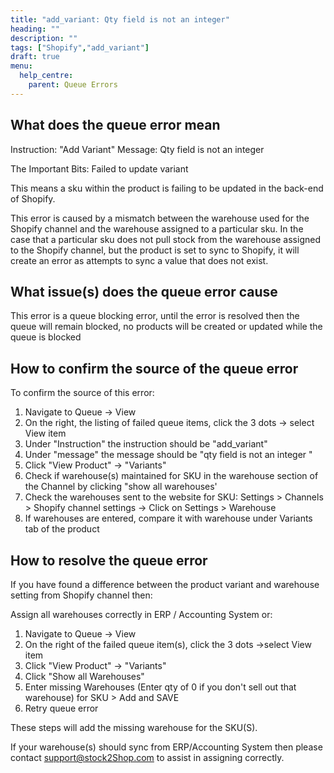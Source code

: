 ```yaml
---
title: "add_variant: Qty field is not an integer"
heading: ""
description: ""
tags: ["Shopify","add_variant"]
draft: true
menu:
  help_centre:
    parent: Queue Errors
---
```

  
## What does the queue error mean

Instruction: "Add Variant"
Message: Qty field is not an integer

The Important Bits: Failed to update variant

This means a sku within the product is failing to be updated in the back-end of Shopify.

This error is caused by a mismatch between the warehouse used for the Shopify channel and the warehouse assigned to a particular sku. In the case that a particular sku does not pull stock from the warehouse assigned to the Shopify channel, but the product is set to sync to Shopify, it will create an error as attempts to sync a value that does not  exist.

## What issue(s) does the queue error cause

This error is a queue blocking error, until the error is resolved then the queue will remain blocked, no products will be created or updated while the queue is blocked 

## How to confirm the source of the queue error

To confirm the source of this error: 

1. Navigate to Queue → View
2. On the right, the listing of failed queue items, click the 3 dots → select View item
3. Under "Instruction" the instruction should be "add_variant"
4. Under "message" the message should be "qty field is not an integer "
5. Click "View Product" → "Variants"
6. Check if warehouse(s) maintained for SKU in the warehouse section of the Channel by clicking "show all warehouses'
7. Check the warehouses sent to the website for SKU: Settings > Channels > Shopify channel settings → Click on Settings > Warehouse
8. If warehouses are entered, compare it with warehouse under Variants tab of the product

## How to resolve the queue error

If you have found a difference between the product variant and warehouse setting from Shopify channel then:

Assign all warehouses correctly in ERP / Accounting System or:

1. Navigate to Queue → View
2. On the right of the failed queue item(s), click the 3 dots →select View item
3. Click "View Product" → "Variants"
4. Click "Show all Warehouses" 
5. Enter missing Warehouses (Enter qty of 0 if you don't sell out that warehouse) for SKU  > Add and SAVE
6. Retry queue error

These steps will add the missing warehouse for the SKU(S). 

If your warehouse(s) should sync from ERP/Accounting System then please contact support@stock2Shop.com to assist in assigning correctly.

